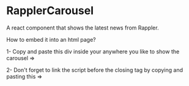 # RapplerCarousel

A react component that shows the latest news from Rappler.

How to embed it into an html page?

1- Copy and paste this div inside your <body> anywhere you like to show the carousel => <div id="rappler_carousel"></div >
  
2- Don't forget to link the script before the </body> closing tag by copying and pasting this => <script type="text/javascript" src="https://www.alfredoscarano.com/cdn/scripts/rappler-carousel.js"></script>
